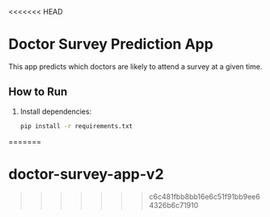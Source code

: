 <<<<<<< HEAD
# Doctor Survey Prediction App

This app predicts which doctors are likely to attend a survey at a given time.

## How to Run
1. Install dependencies:
   ```bash
   pip install -r requirements.txt
=======
# doctor-survey-app-v2
>>>>>>> c6c481fbb8bb16e6c51f91bb9ee64326b6c71910
